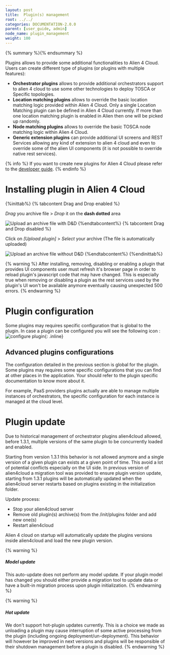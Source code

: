 ```yaml
---
layout: post
title:  Plugin(s) management
root: ../../
categories: DOCUMENTATION-2.0.0
parent: [user_guide, admin]
node_name: plugin_management
weight: 100
---
```


{% summary %}{% endsummary %}

Plugins allows to provide some additional functionalities to Alien 4 Cloud. Users can create different type of plugins (or plugins with multiple features):

* __Orchestrator plugins__ allows to provide additional orchestrators support to alien 4 cloud to use some other technologies to deploy TOSCA or Specific topologies.
* __Location matching plugins__ allows to override the basic location matching logic provided within Alien 4 Cloud. Only a single Location Matching plugin can be defined in Alien 4 Cloud currently. If more than one location matching plugin is enabled in Alien then one will be picked up randomly.
* __Node matching plugins__ allows to override the basic TOSCA node matching logic within Alien 4 Cloud.
* __Generic extension plugins__ can provide additional UI screens and REST Services allowing any kind of extension to alien 4 cloud and even to override some of the alien UI components (it is not possible to override native rest services).

{% info %}
If you want to create new plugins for Alien 4 Cloud please refer to the [developer guide](#/developer_guide/index.html).
{% endinfo %}

# Installing plugin in Alien 4 Cloud

{%inittab%}
{% tabcontent Drag and Drop enabled %}

*Drag* you archive file > *Drop* it on the **dash dotted** area

![Upload an archive file with D&D](../../images/2.0.0/user_guide/admin/plugin_management.png)
{%endtabcontent%}
{% tabcontent Drag and Drop disabled %}

Click on *[Upload plugin]* > *Select* your archive (The file is automatically uploaded)

![Upload an archive file without D&D](../../images/user_guide/upload-plugin-wihout-drag-and-drop.png)
{%endtabcontent%}
{%endinittab%}

{% warning %}
After installing, removing, disabling or enabling a plugin that provides UI components user must refresh it's browser page in order to reload plugin's javascript code that may have changed.
This is especially true when removing or disabling a plugin as the rest services used by the plugin's UI won't be available anymore eventually causing unexpected 500 errors.
{% endwarning %}

# Plugin configuration

Some plugins may requires specific configuration that is global to the plugin. In case a plugin can be configured you will see the following icon : ![configure plugin](../../images/2.0.0/user_guide/admin/plugin_global_configuration.png){: .inline}

## Advanced plugins configurations

The configuration detailed in the previous section is global for the plugin. Some plugins may requires some specific configurations that you can find at other places in the application. Your should refer to the plugin specific documentation to know more about it.

For example, PaaS providers plugins actually are able to manage multiple instances of orchestrators, the specific configuration for each instance is managed at the cloud level.

# Plugin update

Due to historical management of orchestrator plugins alien4cloud allowed, before 1.3.1, multiple versions of the same plugin to be concurrently loaded and enabled.

Starting from version 1.3.1 this behavior is not allowed anymore and a single version of a given plugin can exists at a given point of time. This avoid a lot of potential conflicts especially on the UI side.
In previous version of alien4cloud a migration tool was provided to ensure plugin version update, starting from 1.3.1 plugins will be automatically updated when the alien4cloud server restarts based on plugins existing in the initialization folder.

Update process:
 - Stop your alien4cloud server
 - Remove old plugin(s) archive(s) from the /init/plugins folder and add new one(s)
 - Restart alien4cloud

Alien 4 cloud on startup will automatically update the plugins versions inside alien4cloud and load the new plugin version.

{% warning %}
<h5>Model update</h5>
This auto-update does not perform any model update. If your plugin model has changed you should either provide a migration tool to update data or have a built-in migration process upon plugin initialization.
{% endwarning %}

{% warning %}
<h5>Hot update</h5>
We don't support hot-plugin updates currently. This is a choice we made as unloading a plugin may cause interruption of some active processing from the plugin (including ongoing deployment/un-deployment).
This behavior will however be improved in next versions and plugins will be responsible of their shutdown management before a plugin is disabled.
{% endwarning %}
